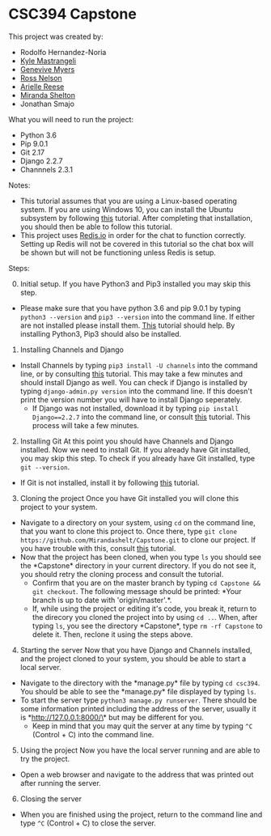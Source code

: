 # CSC394 Capstone

This project was created by:
- Rodolfo Hernandez-Noria
- [Kyle Mastrangeli](https://github.com/kylem164)
- [Genevive Myers](https://github.com/genevievemmyers)
- [Ross Nelson](https://rossnelson.me)
- [Arielle Reese](https://github.com/Arreese16)
- [Miranda Shelton](https://github.com/Mirandashelt)
- Jonathan Smajo

What you will need to run the project:
- Python 3.6
- Pip 9.0.1
- Git 2.17
- Django 2.2.7
- Channnels 2.3.1

Notes:
- This tutorial assumes that you are using a Linux-based operating system. If you are using Windows 10, you can install the Ubuntu subsystem by following [this](https://docs.microsoft.com/en-us/windows/wsl/install-win10) tutorial. After completing that installation, you should then be able to follow this tutorial.
- This project uses [Redis.io](https://redis.io) in order for the chat to function correctly. Setting up Redis will not be covered in this tutorial so the chat box will be shown but will not be functioning unless Redis is setup.


Steps:

0. Initial setup. 
If you have Python3 and Pip3 installed you may skip this step.
- Please make sure that you have python 3.6 and pip 9.0.1 by typing `python3 --version` and `pip3 --version` into the command line. If either are not installed please install them. [This](https://www.itsmarttricks.com/how-to-install-python-3-6-on-linux-using-terminal-interface/) tutorial should help. By installing Python3, Pip3 should also be installed.
1. Installing Channels and Django
- Install Channels by typing `pip3 install -U channels` into the command line, or by consulting [this](https://channels.readthedocs.io/en/latest/installation.html) tutorial. This may take a few minutes and should install Django as well. You can check if Django is installed by typing `django-admin.py version` into the command line. If this doesn't print the version number you will have to install Django seperately.
    - If Django was not installed, download it by typing `pip install Django==2.2.7` into the command line, or consult [this](https://docs.djangoproject.com/en/2.2/topics/install/) tutorial. This process will take a few minutes.
2. Installing Git
At this point you should have Channels and Django installed. Now we need to install Git. If you already have Git installed, you may skip this step. To check if you already have Git installed, type `git --version`.
- If Git is not installed, install it by following [this](https://git-scm.com/book/en/v2/Getting-Started-Installing-Git) tutorial.
3. Cloning the project
Once you have Git installed you will clone this project to your system.
- Navigate to a directory on your system, using `cd` on the command line, that you want to clone this project to. Once there, type `git clone https://github.com/Mirandashelt/Capstone.git` to clone our project. If you have trouble with this, consult [this](https://git-scm.com/book/en/v2/Git-Basics-Getting-a-Git-Repository) tutorial.
- Now that the project has been cloned, when you type `ls` you should see the \*Capstone\* directory in your current directory. If you do not see it, you should retry the cloning process and consult the tutorial.
    - Confirm that you are on the master branch by typing `cd Capstone && git checkout`. The following message should be printed: \*Your branch is up to date with 'origin/master'.\*.
    - If, while using the project or editing it's code, you break it, return to the direcory you cloned the project into by using `cd ..`. When, after typing `ls`, you see the directory \*Capstone\*, type `rm -rf Capstone` to delete it. Then, reclone it using the steps above.
4. Starting the server
Now that you have Django and Channels installed, and the project cloned to your system, you should be able to start a local server.
- Navigate to the directory with the \*manage.py\* file by typing `cd csc394`. You should be able to see the \*manage.py\* file displayed by typing `ls`.
- To start the server type `python3 manage.py runserver`. There should be some information printed including the address of the server, usually it is \*http://127.0.0.1:8000/\* but may be different for you.
    - Keep in mind that you may quit the server at any time by typing `^C` (Control + C) into the command line.
5. Using the project
Now you have the local server running and are able to try the project.
- Open a web browser and navigate to the address that was printed out after running the server.
6. Closing the server
- When you are finished using the project, return to the command line and type `^C` (Control + C) to close the server.
